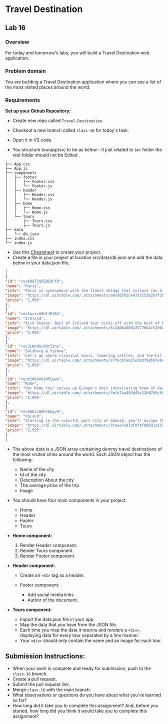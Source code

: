 # Travel Destination

## **Lab 16**

### **Overview**

For today and tomorrow's labs, you will build a Travel Destination web application.

### **Problem domain**

You are building a Travel Destination application where you can see a list of the most visited places around the world.

### **Requirements**
**Set up your Github Repository:**
   - Create new repo called `Travel-Destination`.
   - Checkout a new branch called `class-16` for today's task.
   - Open it in VS code.

- You structure tourapp/src to be as below - it just related to src folder the rest folder should not be Edited .

```
├── App.css
├── App.js
├── components
│   ├── footer
│   │   ├── Footer.css
│   │   └── Footer.js
│   ├── header
│   │   ├── Header.css
│   │   └── Header.js
│   ├── home
│   │   ├── Home.css
│   │   └── Home.js
│   └── tours
│       ├── Tours.css
│       ├── Tours.js
├── data
│   └── db.json
├── index.css
└── index.js
```
- Use this [Cheatsheet](https://drive.google.com/file/d/14VoN5f9mnLZ43t5kayttvbUWCYecxyLd/view) to create your project.
- Create a file in your project at location src/data/db.json and add the data below in your data.json file.

```JSON
[
{
"id": "rec6d6T3q5EBIdCfD",
"name": "Paris",
"info": "Paris is synonymous with the finest things that culture can offer — in art, fashion, food, literature, and ideas. On this tour, your Paris-savvy Rick Steves guide will immerse you in the very best of the City of Light: the masterpiece-packed Louvre and Orsay museums, resilient Notre-Dame Cathedral, exquisite Sainte-Chapelle, and extravagant Palace of Versailles. You'll also enjoy guided neighborhood walks through the city's historic heart as well as quieter moments to slow down and savor the city's intimate cafés, colorful markets, and joie de vivre. Join us for the Best of Paris in 7 Days!",
"image": "https://dl.airtable.com/.attachments/a0cd0702c443f31526267f38ea5314a1/2447eb7a/paris.jpg",
"price": "1,995"
},
{
"id": "recIwxrvU9HfJR3B4",
"name": "Ireland",
"info": "Rick Steves' Best of Ireland tour kicks off with the best of Dublin, followed by Ireland's must-see historical sites, charming towns, music-filled pubs, and seaside getaways — including Kinsale, the Dingle Peninsula, the Cliffs of Moher, the Aran Islands, Galway, Connemara, Giant's Causeway, and the compelling city of Belfast. All along the way, Rick's guides will share their stories to draw you in to the Emerald Isle, and the friendliness of the people will surely steal your heart. Join us for the Best of Ireland in 14 Days!",
"image": "https://dl.airtable.com/.attachments/6c24084000a3777064c5200a8c2ae931/04081a3e/ireland.jpeg",
"price": "3,895"
},
{
"id": "recJLWcHScdUtI3ny",
"name": "Salzburg & Vienna",
"info": "Let's go where classical music, towering castles, and the-hills-are-alive scenery welcome you to the gemütlichkeit of Bavaria and opulence of Austria's Golden Age. Your Rick Steves guide will bring this region's rich history and culture to life in festive Munich, Baroque Salzburg, sparkling Lake Hallstatt, monastic Melk, the blue Danube, and royal Vienna — with cozy villages and alpine vistas all along the way. Join us for the Best of Munich, Salzburg & Vienna in 8 Days!",
"image": "https://dl.airtable.com/.attachments/27f6cbfe631e303f98b97e9dafacf25b/6bbe2a07/vienna.jpeg",
"price": "2,695"
},
{
"id": "recK2AOoVhIHPLUwn",
"name": "Rome",
"info": "Our Rome tour serves up Europe's most intoxicating brew of dazzling art, earth-shaking history, and city life with style. On this Rome vacation, your tour guide will resurrect the grandeur of ancient Rome's Colosseum, Forum, Pantheon, and nearby Ostia Antica. From the Renaissance and Baroque eras, you'll marvel at St. Peter's Basilica, the Vatican Museums, Sistine Chapel, and Borghese Gallery. You'll also enjoy today's Rome, with neighborhood walking tours, memorable restaurants, and time to explore on your own. Join us for the Best of Rome in 7 Days!",
"image": "https://dl.airtable.com/.attachments/3efa7aa402d49c12b8769c581a96af42/d5b641e3/italy.jpeg",
"price": "2,095"
},
{
"id": "receAEzz86KzW2gvH",
"name": "Poland",
"info": "Starting in the colorful port city of Gdańsk, you'll escape the crowds and embrace the understated elegance of ready-for-prime-time Poland for 10 days. With an expert Rick Steves guide at your side, you'll experience mighty Malbork castle, the cobbly-cute village of Toruń, Poland's contemporary capital of Warsaw, the spiritual Jasna Góra Monastery, and charming Kraków — Poland's finest city. In this land of surprises — so trendy and hip, yet steeped in history — there's so much to discover. Join us for the Best of Poland in 10 Days!",
"image": "https://dl.airtable.com/.attachments/3feee7a93af0f4f809312132090c9a80/58e3e8ec/poland.jpeg",
"price": "2,595"
}
]
```


- The above data is a JSON array containing dummy travel destinations of the most visited cities around the world. Each JSON object has the following:
    - Name of the city
    - Id of the city
    - Description About the city 
    - The average price of the trip
    - Image


- You should have four main components in your project.

    - Home 
    - Header 
    - Footer
    - Tours      

- **Home component:**
  
  1. Render Header component.
  2. Render Tours component.
  3. Render Footer component.



- **Header component:**
  
    - Create an `<h1>` tag as a header. 

    - Footer component:
        - Add social media links
        - Author of the document.

- **Tours component:**
  
    - Import the data.json file in your app
    - Map the data that you have from the JSON file.
    - Each time you map the data it returns and renders a `<div>`, displaying data for every tour separated by a line manner.
    - Your `<div>` should only contain the name and an image for each tour.


## Submission Instructions:
- When your work is complete and ready for submission, push to the `class-16` branch.
- Create a pull request.
- Submit the pull request link.
- Merge `class-16` with the main branch.
- What observations or questions do you have about what you’ve learned so far?
- How long did it take you to complete this assignment? And, before you started, how long did you think it would take you to complete this assignment?
